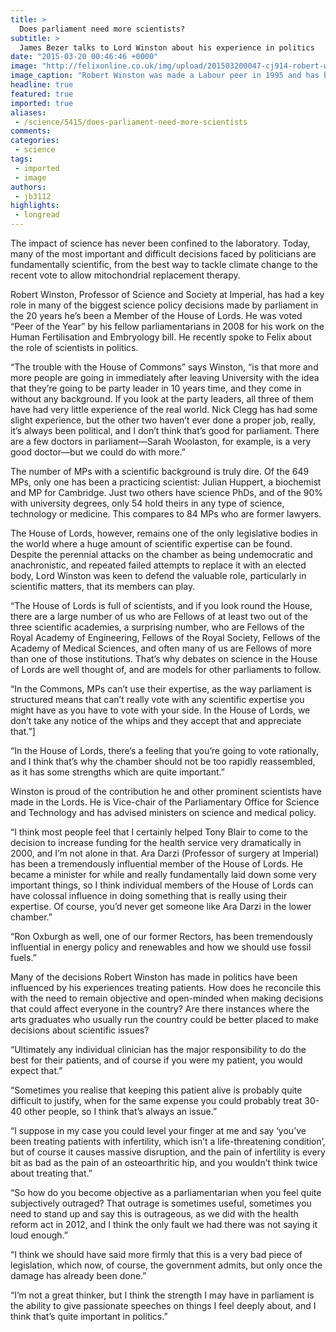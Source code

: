 ```yaml
---
title: >
  Does parliament need more scientists?
subtitle: >
  James Bezer talks to Lord Winston about his experience in politics
date: "2015-03-20 00:46:46 +0000"
image: "http://felixonline.co.uk/img/upload/201503200047-cj914-robert-winston.jpg"
image_caption: "Robert Winston was made a Labour peer in 1995 and has been instrumental in getting many key science and healthcare bills through parliament"
headline: true
featured: true
imported: true
aliases:
 - /science/5415/does-parliament-need-more-scientists
comments:
categories:
 - science
tags:
 - imported
 - image
authors:
 - jb3112
highlights:
 - longread
---
```


The impact of science has never been confined to the laboratory. Today, many of the most important and difficult decisions faced by politicians are fundamentally scientific, from the best way to tackle climate change to the recent vote to allow mitochondrial replacement therapy.

Robert Winston, Professor of Science and Society at Imperial, has had a key role in many of the biggest science policy decisions made by parliament in the 20 years he’s been a Member of the House of Lords. He was voted “Peer of the Year” by his fellow parliamentarians in 2008 for his work on the Human Fertilisation and Embryology bill.  He recently spoke to Felix about the role of scientists in politics.

“The trouble with the House of Commons” says Winston, “is that more and more people are going in immediately after leaving University with the idea that they’re going to be party leader in 10 years time, and they come in without any background. If you look at the party leaders, all three of them have had very little experience of the real world. Nick Clegg has had some slight experience, but the other two haven’t ever done a proper job, really, it’s always been political, and I don’t think that’s good for parliament. There are a few doctors in parliament—Sarah Woolaston, for example, is a very good doctor—but we could do with more.”

The number of MPs with a scientific background is truly dire. Of the 649 MPs, only one has been a practicing scientist: Julian Huppert, a biochemist and MP for Cambridge. Just two others have science PhDs, and of the 90% with university degrees, only 54 hold theirs in any type of science, technology or medicine. This compares to 84 MPs who are former lawyers.

The House of Lords, however, remains one of the only legislative bodies in the world where a huge amount of scientific expertise can be found. Despite the perennial attacks on the chamber as being undemocratic and anachronistic, and repeated failed attempts to replace it with an elected body, Lord Winston was keen to defend the valuable role, particularly in scientific matters, that its members can play.

“The House of Lords is full of scientists, and if you look round the House, there are a large number of us who are Fellows of at least two out of the three scientific academies, a surprising number, who are Fellows of the Royal Academy of Engineering, Fellows of the Royal Society, Fellows of the Academy of Medical Sciences, and often many of us are Fellows of more than one of those institutions. That’s why debates on science in the House of Lords are well thought of, and are models for other parliaments to follow.

“In the Commons, MPs can’t use their expertise, as the way parliament is structured means that can’t really vote with any scientific expertise you might have as you have to vote with your side. In the House of Lords, we don’t take any notice of the whips and they accept that and appreciate that.”]

“In the House of Lords, there’s a feeling that you’re going to vote rationally, and I think that’s why the chamber should not be too rapidly reassembled, as it has some strengths which are quite important.”

Winston is proud of the contribution he and other prominent scientists have made in the Lords. He is Vice-chair of the Parliamentary Office for Science and Technology and has advised ministers on science and medical policy.

“I think most people feel that I certainly helped Tony Blair to come to the decision to increase funding for the health service very dramatically in 2000, and I’m not alone in that. Ara Darzi (Professor of surgery at Imperial) has been a tremendously influential member of the House of Lords. He became a minister for while and really fundamentally laid down some very important things, so I think individual members of the House of Lords can have colossal influence in doing something that is really using their expertise. Of course, you’d never get someone like Ara Darzi in the lower chamber.”

“Ron Oxburgh as well, one of our former Rectors, has been tremendously influential in energy policy and renewables and how we should use fossil fuels.”

Many of the decisions Robert Winston has made in politics have been influenced by his experiences treating patients. How does he reconcile this with the need to remain objective and open-minded when making decisions that could affect everyone in the country? Are there instances where the arts graduates who usually run the country could be better placed to make decisions about scientific issues?

“Ultimately any individual clinician has the major responsibility to do the best for their patients, and of course if you were my patient, you would expect that.”

“Sometimes you realise that keeping this patient alive is probably quite difficult to justify, when for the same expense you could probably treat 30-40 other people, so I think that’s always an issue.”

“I suppose in my case you could level your finger at me and say ‘you’ve been treating patients with infertility, which isn’t a life-threatening condition’, but of course it causes massive disruption, and the pain of infertility is every bit as bad as the pain of an osteoarthritic hip, and you wouldn’t think twice about treating that.”

“So how do you become objective as a parliamentarian when you feel quite subjectively outraged? That outrage is sometimes useful, sometimes you need to stand up and say this is outrageous, as we did with the health reform act in 2012, and I think the only fault we had there was not saying it loud enough.”

“I think we should have said more firmly that this is a very bad piece of legislation, which now, of course, the government admits, but only once the damage has already been done.”

“I’m not a great thinker, but I think the strength I may have in parliament is the ability to give passionate speeches on things I feel deeply about, and I think that’s quite important in politics.”
